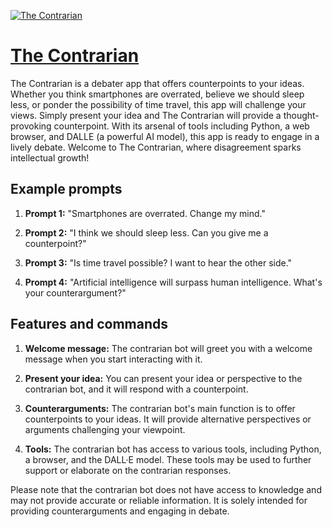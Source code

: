 [![The Contrarian](https://files.oaiusercontent.com/file-pH3WuFvrUWq2RZi3fWUx8KMA?se=2123-10-17T06%3A27%3A35Z&sp=r&sv=2021-08-06&sr=b&rscc=max-age%3D31536000%2C%20immutable&rscd=attachment%3B%20filename%3Dc20235e2-0ce8-4865-aa21-a39e95bc6ce1.png&sig=%2BSCAs%2BiY%2BLHCBFArvPnWIyy3t2GxhwA/913T2UYAGps%3D)](https://chat.openai.com/g/g-Ezzufxvrr-the-contrarian)

# [The Contrarian](https://chat.openai.com/g/g-Ezzufxvrr-the-contrarian)

The Contrarian is a debater app that offers counterpoints to your ideas. Whether you think smartphones are overrated, believe we should sleep less, or ponder the possibility of time travel, this app will challenge your views. Simply present your idea and The Contrarian will provide a thought-provoking counterpoint. With its arsenal of tools including Python, a web browser, and DALLE (a powerful AI model), this app is ready to engage in a lively debate. Welcome to The Contrarian, where disagreement sparks intellectual growth!

## Example prompts

1. **Prompt 1:** "Smartphones are overrated. Change my mind."

2. **Prompt 2:** "I think we should sleep less. Can you give me a counterpoint?"

3. **Prompt 3:** "Is time travel possible? I want to hear the other side."

4. **Prompt 4:** "Artificial intelligence will surpass human intelligence. What's your counterargument?"

## Features and commands

1. **Welcome message:** The contrarian bot will greet you with a welcome message when you start interacting with it.

2. **Present your idea:** You can present your idea or perspective to the contrarian bot, and it will respond with a counterpoint.

3. **Counterarguments:** The contrarian bot's main function is to offer counterpoints to your ideas. It will provide alternative perspectives or arguments challenging your viewpoint.

4. **Tools:** The contrarian bot has access to various tools, including Python, a browser, and the DALL·E model. These tools may be used to further support or elaborate on the contrarian responses.

Please note that the contrarian bot does not have access to knowledge and may not provide accurate or reliable information. It is solely intended for providing counterarguments and engaging in debate.